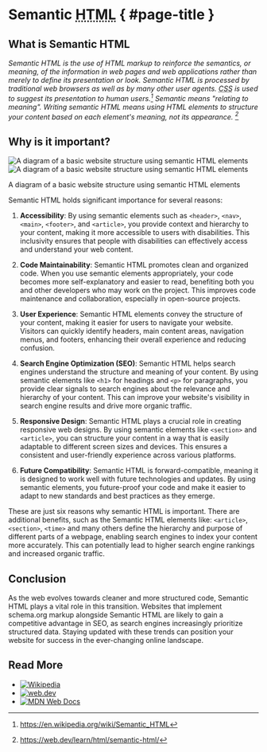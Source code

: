 # Semantic <abbr title="HyperText Markup Language">HTML</abbr> { #page-title }

## What is Semantic HTML

_Semantic HTML is the use of HTML markup to reinforce the semantics, or meaning, of the information in web pages and web applications rather than merely to define its presentation or look. Semantic HTML is processed by traditional web browsers as well as by many other user agents. <abbr title="Cascading Style Sheets">CSS</abbr> is used to suggest its presentation to human users.[^wikipedia] Semantic means "relating to meaning". Writing semantic HTML means using HTML elements to structure your content based on each element's meaning, not its appearance. [^webdev]_

## Why is it important?

<aside>

![A diagram of a basic website structure using semantic HTML elements](/sh-exemple-light.svg#light)
![A diagram of a basic website structure using semantic HTML elements](/sh-exemple-dark.svg#dark)

<figcaption>A diagram of a basic website structure using semantic HTML elements</figcaption>
</aside>

Semantic HTML holds significant importance for several reasons:

1. **Accessibility**: By using semantic elements such as `<header>`, `<nav>`, `<main>`, `<footer>`, and `<article>`, you provide context and hierarchy to your content, making it more accessible to users with disabilities. This inclusivity ensures that people with disabilities can effectively access and understand your web content.

2. **Code Maintainability**: Semantic HTML promotes clean and organized code. When you use semantic elements appropriately, your code becomes more self-explanatory and easier to read, benefiting both you and other developers who may work on the project. This improves code maintenance and collaboration, especially in open-source projects.

3. **User Experience**: Semantic HTML elements convey the structure of your content, making it easier for users to navigate your website. Visitors can quickly identify headers, main content areas, navigation menus, and footers, enhancing their overall experience and reducing confusion.

4. **Search Engine Optimization (SEO)**: Semantic HTML helps search engines understand the structure and meaning of your content. By using semantic elements like `<h1>` for headings and `<p>` for paragraphs, you provide clear signals to search engines about the relevance and hierarchy of your content. This can improve your website's visibility in search engine results and drive more organic traffic.

5. **Responsive Design**: Semantic HTML plays a crucial role in creating responsive web designs. By using semantic elements like `<section>` and `<article>`, you can structure your content in a way that is easily adaptable to different screen sizes and devices. This ensures a consistent and user-friendly experience across various platforms.

6. **Future Compatibility**: Semantic HTML is forward-compatible, meaning it is designed to work well with future technologies and updates. By using semantic elements, you future-proof your code and make it easier to adapt to new standards and best practices as they emerge.

These are just six reasons why semantic HTML is important. There are additional benefits, such as the Semantic HTML elements like: `<article>`, `<section>`, `<time>` and many others define the hierarchy and purpose of different parts of a webpage, enabling search engines to index your content more accurately. This can potentially lead to higher search engine rankings and increased organic traffic.

## Conclusion

As the web evolves towards cleaner and more structured code, Semantic HTML plays a vital role in this transition. Websites that implement schema.org markup alongside Semantic HTML are likely to gain a competitive advantage in SEO, as search engines increasingly prioritize structured data. Staying updated with these trends can position your website for success in the ever-changing online landscape.

## Read More

<section id="read-more-links">

- [![Wikipedia](/wikipedia.png#static)](https://en.wikipedia.org/wiki/Semantic_HTML)
- [![web.dev](/webdev.svg#static)](https://web.dev/learn/html/semantic-html/)
- [![MDN Web Docs](/mdn.svg#static)](https://developer.mozilla.org/en-US/docs/Glossary/Semantics#semantics_in_html)
</section>

[^wikipedia]: https://en.wikipedia.org/wiki/Semantic_HTML

[^webdev]: https://web.dev/learn/html/semantic-html/
